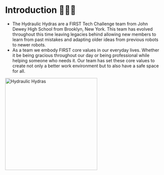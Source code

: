 # Introduction 💚💙🖤
- The Hydraulic Hydras are a FIRST Tech Challenge team from John Dewey High School from Brooklyn, New York. This team has evolved throughout this time leaving legacies behind allowing new members to learn from past mistakes and adapting older ideas from previous robots to newer robots. 
- As a team we embody FIRST core values in our everyday lives. Whether it be being gracious throughout our day or being professional while helping someone who needs it. Our team has set these core values to create not only a better work environment but to also have a safe space for all. 

<img width="298" alt="Hydraulic Hydras" src="https://github.com/Hydraulic-Hydras/.github/assets/122396861/2788baea-eab8-4caa-9e1e-55200672cecf">
<!--


**Here are some ideas to get you started:**

🙋‍♀️ A short introduction - what is your organization all about?
🌈 Contribution guidelines - how can the community get involved?
👩‍💻 Useful resources - where can the community find your docs? Is there anything else the community should know?
🍿 Fun facts - what does your team eat for breakfast?
🧙 Remember, you can do mighty things with the power of [Markdown](https://docs.github.com/github/writing-on-github/getting-started-with-writing-and-formatting-on-github/basic-writing-and-formatting-syntax)
-->
